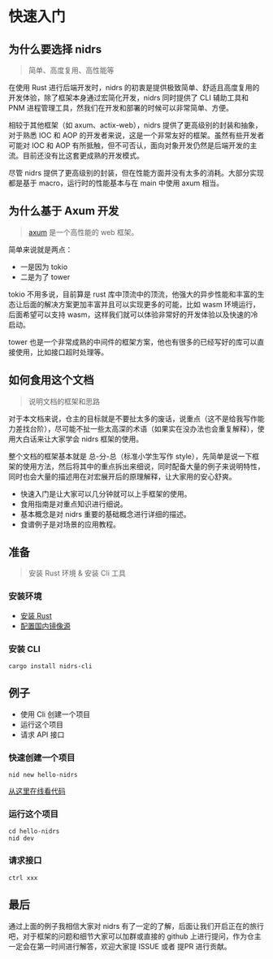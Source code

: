 # 快速入门

## 为什么要选择 nidrs

> 简单、高度复用、高性能等

在使用 Rust 进行后端开发时，nidrs 的初衷是提供极致简单、舒适且高度复用的开发体验，除了框架本身通过宏简化开发，nidrs 同时提供了 CLI 辅助工具和 PNM 进程管理工具，然我们在开发和部署的时候可以非常简单、方便。

相较于其他框架（如 axum、actix-web），nidrs 提供了更高级别的封装和抽象，对于熟悉 IOC 和 AOP 的开发者来说，这是一个非常友好的框架。虽然有些开发者可能对 IOC 和 AOP 有所抵触，但不可否认，面向对象开发仍然是后端开发的主流。目前还没有比这套更成熟的开发模式。

尽管 nidrs 提供了更高级别的封装，但在性能方面并没有太多的消耗。大部分实现都是基于 macro，运行时的性能基本与在 main 中使用 axum 相当。

## 为什么基于 Axum 开发

> [axum](https://github.com/tokio-rs/axum) 是一个高性能的 web 框架。

简单来说就是两点：

- 一是因为 tokio
- 二是为了 tower

tokio 不用多说，目前算是 rust 库中顶流中的顶流，他强大的异步性能和丰富的生态让后面的解决方案更加丰富并且可以实现更多的可能，比如 wasm 环境运行， 后面希望可以支持 wasm，这样我们就可以体验非常好的开发体验以及快速的冷启动。

tower 也是一个非常成熟的中间件的框架方案，他也有很多的已经写好的库可以直接使用，比如接口超时处理等。

## 如何食用这个文档

> 说明文档的框架和思路

对于本文档来说，仓主的目标就是不要扯太多的废话，说重点（这不是给我写作能力差找台阶），尽可能不扯一些太高深的术语（如果实在没办法也会重复解释），使用大白话来让大家学会 nidrs 框架的使用。

整个文档的框架基本就是 总-分-总（标准小学生写作 style），先简单是说一下框架的使用方法，然后将其中的重点拆出来细说，同时配备大量的例子来说明特性，同时也会大量的描述用在对宏展开后的原理解释，让大家用的安心舒爽。

- 快速入门是让大家可以几分钟就可以上手框架的使用。
- 食用指南是对重点知识进行细说。
- 基本概念是对 nidrs 重要的基础概念进行详细的描述。
- 食谱例子是对场景的应用教程。

## 准备

> 安装 Rust 环境 & 安装 Cli 工具

### 安装环境

- [安装 Rust](https://www.rust-lang.org/zh-CN/tools/install)
- [配置国内镜像源](https://rsproxy.cn/)

### 安装 CLI

```shell
cargo install nidrs-cli
```

## 例子

- 使用 Cli 创建一个项目
- 运行这个项目
- 请求 API 接口

### 快速创建一个项目

```shell
nid new hello-nidrs
```

[从这里在线看代码](https://github.dev/nidrs/nidrs-quickstart-template)

### 运行这个项目

```shell
cd hello-nidrs
nid dev
```

### 请求接口

```shell
ctrl xxx

```

## 最后

通过上面的例子我相信大家对 nidrs 有了一定的了解，后面让我们开启正在的旅行吧，对于框架的问题和细节大家可以加群或直接的 github 上进行提问，作为仓主一定会在第一时间进行解答，欢迎大家提 ISSUE 或者 提PR 进行贡献。
